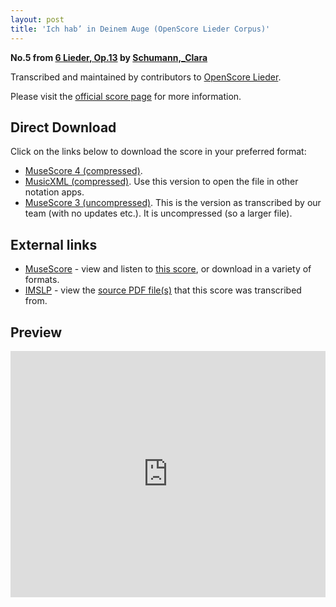 ```yaml
---
layout: post
title: 'Ich hab’ in Deinem Auge (OpenScore Lieder Corpus)'
---
```


__No.5 from [6 Lieder, Op.13](https://fourscoreandmore.org/openscore/lieder/Schumann,_Clara/6_Lieder,_Op.13/) by [Schumann,_Clara](https://fourscoreandmore.org/openscore/lieder/Schumann,_Clara)__

Transcribed and maintained by contributors to [OpenScore Lieder].

Please visit the [official score page] for more information.

[official score page]: https://musescore.com/openscore-lieder-corpus/scores/5130351
[OpenScore Lieder]: https://musescore.com/openscore-lieder-corpus

## Direct Download

Click on the links below to download the score in your preferred format:
- [MuseScore 4 (compressed)](https://fourscoreandmore.org/openscore/lieder/Schumann,_Clara/6_Lieder,_Op.13/5_Ich_hab%E2%80%99_in_Deinem_Auge.mscz).
- [MusicXML (compressed)](https://fourscoreandmore.org/openscore/lieder/Schumann,_Clara/6_Lieder,_Op.13/5_Ich_hab%E2%80%99_in_Deinem_Auge.mxl). Use this version to open the file in other notation apps.
- [MuseScore 3 (uncompressed)](https://raw.githubusercontent.com/OpenScore/Lieder/refs/heads/main/scores/Schumann,_Clara/6_Lieder,_Op.13/5_Ich_hab%E2%80%99_in_Deinem_Auge/lc5130351.mscx). This is the version as transcribed by our team (with no updates etc.). It is uncompressed (so a larger file).

## External links

- [MuseScore] - view and listen to [this score][MuseScore], or download in a variety of formats.
- [IMSLP] - view the [source PDF file(s)][IMSLP] that this score was transcribed from.

[MuseScore]: https://musescore.com/score/5130351
[IMSLP]: https://imslp.org/wiki/Special:ReverseLookup/348578

## Preview

<iframe width="100%" height="394" src="https://musescore.com/openscore-lieder-corpus/scores/5130351/embed" frameborder="0" allowfullscreen allow="autoplay; fullscreen"></iframe>
